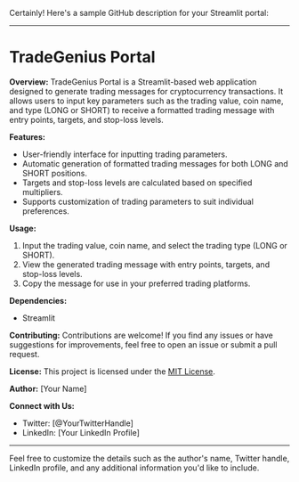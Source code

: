 Certainly! Here's a sample GitHub description for your Streamlit portal:

---

# TradeGenius Portal

**Overview:**
TradeGenius Portal is a Streamlit-based web application designed to generate trading messages for cryptocurrency transactions. It allows users to input key parameters such as the trading value, coin name, and type (LONG or SHORT) to receive a formatted trading message with entry points, targets, and stop-loss levels.

**Features:**
- User-friendly interface for inputting trading parameters.
- Automatic generation of formatted trading messages for both LONG and SHORT positions.
- Targets and stop-loss levels are calculated based on specified multipliers.
- Supports customization of trading parameters to suit individual preferences.

**Usage:**
1. Input the trading value, coin name, and select the trading type (LONG or SHORT).
2. View the generated trading message with entry points, targets, and stop-loss levels.
3. Copy the message for use in your preferred trading platforms.

**Dependencies:**
- Streamlit

**Contributing:**
Contributions are welcome! If you find any issues or have suggestions for improvements, feel free to open an issue or submit a pull request.

**License:**
This project is licensed under the [MIT License](LICENSE).

**Author:**
[Your Name]

**Connect with Us:**
- Twitter: [@YourTwitterHandle]
- LinkedIn: [Your LinkedIn Profile]

---

Feel free to customize the details such as the author's name, Twitter handle, LinkedIn profile, and any additional information you'd like to include.
